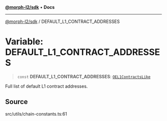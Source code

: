 [**@morph-l2/sdk**](../globals.md) • **Docs**

***

[@morph-l2/sdk](../globals.md) / DEFAULT\_L1\_CONTRACT\_ADDRESSES

# Variable: DEFAULT\_L1\_CONTRACT\_ADDRESSES

> `const` **DEFAULT\_L1\_CONTRACT\_ADDRESSES**: [`OEL1ContractsLike`](../type-aliases/OEL1ContractsLike.md)

Full list of default L1 contract addresses.

## Source

src/utils/chain-constants.ts:61
